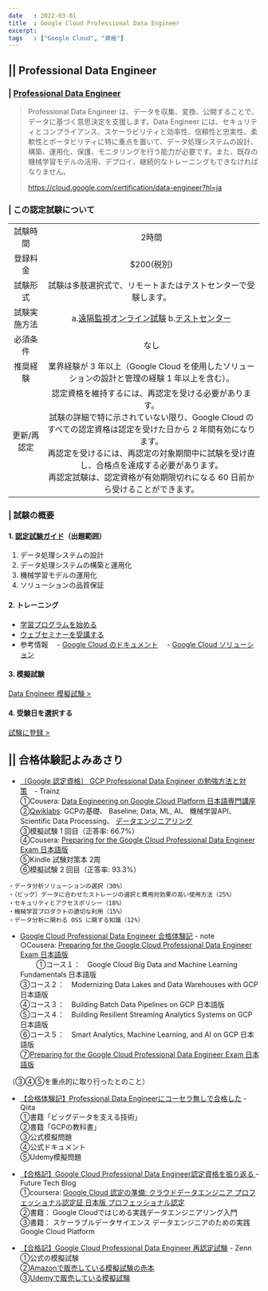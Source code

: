 ```yaml
---
date   : 2022-03-01
title  : Google Cloud Professional Data Engineer
excerpt:
tags   : ["Google Cloud", "資格"]
---
```


## || Professional Data Engineer
### | [Professional Data Engineer](https://cloud.google.com/certification/data-engineer?hl=ja)
>Professional Data Engineer は、データを収集、変換、公開することで、データに基づく意思決定を支援します。Data Engineer には、セキュリティとコンプライアンス、スケーラビリティと効率性、信頼性と忠実性、柔軟性とポータビリティに特に重点を置いて、データ処理システムの設計、構築、運用化、保護、モニタリングを行う能力が必要です。また、既存の機械学習モデルの活用、デプロイ、継続的なトレーニングもできなければなりません。
>
> https://cloud.google.com/certification/data-engineer?hl=ja

### | この認定試験について
|||
|:-:|:-:|
|試験時間|2時間|
|登録料金|$200(税別)|
|試験形式|試験は多肢選択式で、リモートまたはテストセンターで受験します。|
|試験実施方法|a.[遠隔監視オンライン試験]() b.[テストセンター]()|
|必須条件|なし|
|推奨経験|業界経験が 3 年以上（Google Cloud を使用したソリューションの設計と管理の経験 1 年以上を含む）。|
|更新/再認定|認定資格を維持するには、再認定を受ける必要があります。<br> 試験の詳細で特に示されていない限り、Google Cloud のすべての認定資格は認定を受けた日から 2 年間有効になります。<br> 再認定を受けるには、再認定の対象期間中に試験を受け直し、合格点を達成する必要があります。<br> 再認定試験は、認定資格が有効期限切れになる 60 日前から受けることができます。|

### | 試験の概要
#### 1. [認定試験ガイド](https://cloud.google.com/certification/guides/data-engineer?hl=ja)（出題範囲）
1. データ処理システムの設計
2. データ処理システムの構築と運用化
3. 機械学習モデルの運用化
4. ソリューションの品質保証

#### 2. トレーニング
+ [学習プログラムを始める](https://cloud.google.com/training/data-engineering-and-analytics?hl=ja#data-engineer-learning-path)
+ [ウェブセミナーを受講する](https://cloudonair.withgoogle.com/events/data-engineer-certification?utm_source=cgc&utm_medium=et&utm_campaign=-&utm_content=data-eng-cert-cgc-cert-cloud-dev&utm_term=-)
+ 参考情報
 　- [Google Cloud のドキュメント](https://cloud.google.com/docs?hl=ja)
 　- [Google Cloud ソリューション](https://cloud.google.com/architecture?hl=ja)

#### 3. 模擬試験
[Data Engineer 模擬試験 > ](https://docs.google.com/forms/d/e/1FAIpQLSd4j4bcgbYenBRFIL6Kb0cvXp13qCQ-z6JzowgDxRaPITn56g/viewform?hl=ja)

#### 4. 受験日を選択する
[試験に登録 > ](https://www.webassessor.com/googlecloudjp)


## || 合格体験記よみあさり
+ [〔Google 認定資格〕 GCP Professional Data Engineer の勉強方法と対策](https://trainz.jp/media/learningtoai/1545/)　- Trainz <br>
①Cousera: [Data Engineering on Google Cloud Platform 日本語専門講座]()<br>
②[Qwiklabs](): GCPの基礎、 Baseline; Data, ML, AI、 機械学習API、 Scientific Data Processing、 [データエンジニアリング](https://www.qwiklabs.com/quests/25?qlcampaign=&locale=ja&g-recaptcha-response=03AGdBq27-66c-umJloXIe_n1Xty62Cju-pvPdtVcYTuCco45UU9KAfjDWCfZtEhFZGm0TsQ-qnGEM-UiVtOo0ZHZw39ScfZgFBEUgn0op-dWKJ5JlkjAjKwVHaIL3t8KB1YBcwWMuGgFuEHqxYF8hXhIJ3UQfjgZjE1ENe_ochxhut9ZluKisc-X-QrRPnfuEIbBl7wBa_Bk98zBGBo2RdN_k_zmuPapGrIYAPcrkL91_miGSsSBia4U3RRpdgru3K-agbQF9wApSFrKRQ4QlA_q0SvsrUoz9DGYqZa7rikd5bOo9i_fgUW-c_LFjeYumxYu3g62ga54MfZJDq2Olh3AA6ZHRY3AOwbA2hkcXT8IMY-Oa0nURN6M_sttVxECR-FAxzyM1wFITCsHgHGBy_jWo0V3xEx8EOOAICjY_x2pZIIbuNYTPT_9MtZkVI4NBS2pvKRoHZHW4Atv2xCz4tu2a1y8VdcKxAuKmBCg1E_FF8T7EzTqxjMvinqtWs-YHBW-swxsbqAHEv6-Q1gxU9cNCaQTJNXEciMcYfqppc6XF50cv24XwU2n379CvyF49Ty2YKlWZ_scGOlTHNQbZXtEUn3BQDUT5_tXEH9Zz2oU5IjsVqBPCsi1SIUsLoxhhu6Q4eRn_9SUMMbd6rJLKg8dTIkYBX447u3ZkjJvMEOrhNtjK8nGuAZTHPTaS1MaBZufoYK1dM7WgjN844bgwjO4EHaUggjblhevKWzrQfqOt6flIjwGSYNI2ahQEk9f-dunxv2QPiPOtvGshBuG8_-UAvUVoCZYMOnada5iufUxKmRrWofP64kemwaRW9X0Jxz6glkfPQEs7QuOTOssXkVmnzpu0Gt7BQixsejnwDIoGJ2kS94W9eWEn4RWQbTrCZcOFVfSdSfYHUo6e2kdPqXlYiQb_Kj5elyiwylG8oiVu6pI66eT_imOYNVcVjr_zKjOFMnTT3osPRjX59u9OdsWUYsS6LS6ze5m2kaG6kNL48rtIsoF2Vr3BTZgiznvJlOx100WazMNjGy9PA2s2n8hI2I0Zm1dVGPb2en3FejNx2thafNoeaq9GzoZo1XXBZDb9QMqZ5GBxDZqkTqonm-633v6Ye_bfWoThhlmeM3hi-TD0-__mkaicQroOFzkvHaa12yuml-gN8aFotAwd_4id5xg14-Vg6ERF-hNf5azyl2hrLI2SckHsy0Mctddf1OYi10Cbhi7DllV7pFZ17JJBTRVJm22xkkegB5FHgeD3CnF-wYMrcdGnVuQMuHQrHEvn6hEvLm4kRHCzOi-Pu8dDRLtL8hpL6E_v9Zsq2lCJ9b4_tO9lPFu1xgon6vJsBLPjM36f8tWG)<br>
③模擬試験 1 回目（正答率: 66.7%）<br>
④Cousera: [Preparing for the Google Cloud Professional Data Engineer Exam 日本語版](https://www.coursera.org/specializations/gcp-data-machine-learning-jp)<br>
⑤Kindle 試験対策本 2周 <br>
⑥模擬試験 2 回目（正答率: 93.3%）<br>

```
・データ分析ソリューションの選択（30%）
・（ビッグ）データに合わせたストレージの選択と費用対効果の高い使用方法（25%） 
・セキュリティとアクセスポリシー（18%）
・機械学習プロダクトの適切な利用（15%）
・データ分析に関わる OSS に関する知識（12%）
```


+ [Google Cloud Professional Data Engineer 合格体験記](https://note.com/dd_techblog/n/n082946734ad2) - note <br>
○Cousera: [Preparing for the Google Cloud Professional Data Engineer Exam 日本語版](https://www.coursera.org/specializations/gcp-data-machine-learning-jp)<br>
　　 ①コース１：　Google Cloud Big Data and Machine Learning Fundamentals 日本語版<br>
  ③コース２：　Modernizing Data Lakes and Data Warehouses with GCP 日本語版<br>
  ④コース３：　Building Batch Data Pipelines on GCP 日本語版<br>
  ⑤コース４：　Building Resilient Streaming Analytics Systems on GCP 日本語版<br>
  ⑥コース５：　Smart Analytics, Machine Learning, and AI on GCP 日本語版<br>
⑦[Preparing for the Google Cloud Professional Data Engineer Exam 日本語版](https://www.coursera.org/learn/preparing-cloud-professional-data-engineer-exam-jp)<br>

（③④⑤を重点的に取り行ったとのこと）


+ [【合格体験記】Professional Data Engineerにコーセラ無しで合格した](https://qiita.com/zou3paoooon/items/7cc95f1082aaee788bb3) - Qiita <br>
①書籍「ビッグデータを支える技術」<br>
②書籍「GCPの教科書」<br>
③公式模擬問題<br>
④公式ドキュメント<br>
⑤Udemy模擬問題<br>


+ [【合格記】Google Cloud Professional Data Engineer認定資格を振り返る ](https://future-architect.github.io/articles/20211013a/) - Future Tech Blog <br>
①coursera: [Google Cloud 認定の準備: クラウドデータエンジニア プロフェッショナル認定証 日本版 プロフェッショナル認定](https://www.coursera.org/professional-certificates/gcp-data-engineering-jp)<br>
②書籍： Google Cloudではじめる実践データエンジニアリング入門<br>
③書籍： スケーラブルデータサイエンス データエンジニアのための実践Google Cloud Platform<br>


+ [【合格記】Google Cloud Professional Data Engineer 再認定試験](https://zenn.dev/momota/articles/7257b78ac2d719) - Zenn <br>
①公式の模擬試験<br>
②[Amazonで販売している模擬試験の赤本](https://www.amazon.co.jp/Google-Cloud-Professional-Data-Engineer-ebook/dp/B08W74SQDD?__mk_ja_JP=%E3%82%AB%E3%82%BF%E3%82%AB%E3%83%8A&crid=3SCWX0MAW4SRA&keywords=google+cloud+professional+data+engineer&qid=1639444207&sprefix=google+cloud+pro,aps,256&sr=8-7&linkCode=sl1&tag=10lhzz-22&linkId=5d06080ff654f94a2f5bc8f88828a370&language=ja_JP&ref_=as_li_ss_tl)<br>
③[Udemyで販売している模擬試験](https://www.udemy.com/course/google-certified-professional-data-engineer-practice-test/)<br>


